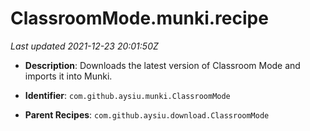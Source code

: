 # ClassroomMode.munki.recipe

_Last updated 2021-12-23 20:01:50Z_

- **Description**: Downloads the latest version of Classroom Mode and imports it into Munki.

- **Identifier**: `com.github.aysiu.munki.ClassroomMode`

- **Parent Recipes**: `com.github.aysiu.download.ClassroomMode`

